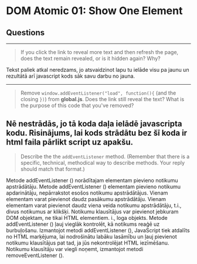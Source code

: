 # DOM Atomic 01: Show One Element

## Questions

---

> If you click the link to reveal more text and then refresh the page, does the text remain revealed, or is it hidden again? Why?

Tekst paliek atkal neredzams, jo atsvaidzinot lapu tu ielāde visu pa jaunu un rezultātā arī javascript kods sāk savu darbu no jauna.

---

> Remove `window.addEventListener("load", function(){` (and the closing `})`) from **global.js**. Does the link still reveal the text? What is the purpose of this code that you've removed?

Nē nestrādās, jo tā koda daļa ielādē javascripta kodu. Risinājums, lai kods strādātu bez šī koda ir html faila pārlikt script uz apakšu.
---

> Describe the the `addEventListener` method. (Remember that there is a specific, technical, methodical way to describe methods. Your reply should match that format.)

Metode addEventListener () norādītajam elementam pievieno notikumu apstrādātāju.
Metode addEventListener () elementam pievieno notikumu apdarinātāju, nepārrakstot esošos notikumu apstrādātājus.
Vienam elementam varat pievienot daudz pasākumu apstrādātāju.
Vienam elementam varat pievienot daudz viena veida notikumu apstrādātāju, t.i., divus notikumus ar klikšķi.
Notikumu klausītājus var pievienot jebkuram DOM objektam, ne tikai HTML elementiem. i., loga objekts.
Metode addEventListener () ļauj vieglāk kontrolēt, kā notikums reaģē uz burbuļošanu.
Izmantojot metodi addEventListener (), JavaScript tiek atdalīts no HTML marķējuma, lai nodrošinātu labāku lasāmību un ļauj pievienot notikumu klausītājus pat tad, ja jūs nekontrolējat HTML iezīmēšanu.
Notikumu klausītāju var viegli noņemt, izmantojot metodi removeEventListener ().

